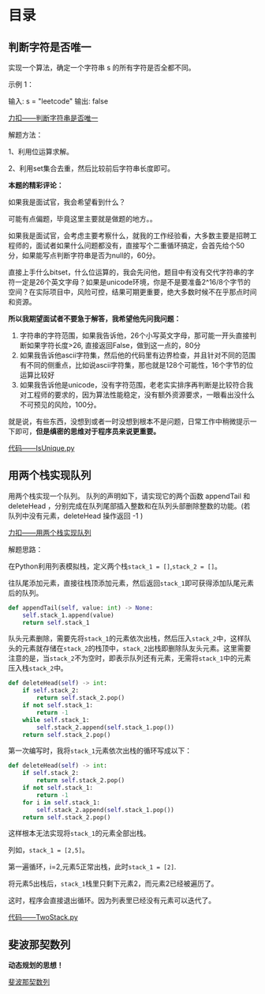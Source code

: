 # 目录

## 判断字符是否唯一

实现一个算法，确定一个字符串 s 的所有字符是否全都不同。

示例 1：

输入: s = "leetcode"
输出: false

[力扣——判断字符串是否唯一](https://leetcode-cn.com/problems/is-unique-lcci/)

解题方法：

1、利用位运算求解。

2、利用set集合去重，然后比较前后字符串长度即可。

**本题的精彩评论：**

如果我是面试官，我会希望看到什么？

可能有点偏题，毕竟这里主要就是做题的地方。。

如果我是面试官，会考虑主要考察什么，就我的工作经验看，大多数主要是招聘工程师的，面试者如果什么问题都没有，直接写个二重循环搞定，会首先给个50分，如果能写点判断字符串是否为null的，60分。

直接上手什么bitset，什么位运算的，我会先问他，题目中有没有交代字符串的字符一定是26个英文字母？如果是unicode环境，你是不是要准备2^16/8个字节的空间？在实际项目中，风险可控，结果可期更重要，绝大多数时候不在乎那点时间和资源。

**所以我期望面试者不要急于解答，我希望他先问我问题：**

1. 字符串的字符范围，如果我告诉他，26个小写英文字母，那可能一开头直接判断如果字符长度>26, 直接返回False，做到这一点的，80分
2. 如果我告诉他ascii字符集，然后他的代码里有边界检查，并且针对不同的范围有不同的侧重点，比如说ascii字符集，那也就是128个可能性，16个字节的位运算比较好
3. 如果我告诉他是unicode，没有字符范围，老老实实排序再判断是比较符合我对工程师的要求的，因为算法性能稳定，没有额外资源要求，一眼看出没什么不可预见的风险，100分。

就是说，有些东西，没想到或者一时没想到根本不是问题，日常工作中稍微提示一下即可，**但是缜密的思维对于程序员来说更重要。**

[代码——IsUnique.py](IsUnique.py)

## 用两个栈实现队列

用两个栈实现一个队列。
队列的声明如下，请实现它的两个函数 appendTail 和 deleteHead ，分别完成在队列尾部插入整数和在队列头部删除整数的功能。(若队列中没有元素，deleteHead 操作返回 -1 )

[力扣——用两个栈实现队列](https://leetcode-cn.com/problems/yong-liang-ge-zhan-shi-xian-dui-lie-lcof)

解题思路：

在Python利用列表模拟栈，定义两个栈`stack_1 = []`,`stack_2 = []`。

往队尾添加元素，直接往栈顶添加元素，然后返回`stack_1`即可获得添加队尾元素后的队列。

```python
def appendTail(self, value: int) -> None:
    self.stack_1.append(value)
    return self.stack_1
```

队头元素删除，需要先将`stack_1`的元素依次出栈，然后压入`stack_2`中，这样队头的元素就存储在`stack_2`的栈顶中，`stack_2`出栈即删除队友头元素。这里需要注意的是，当`stack_2`不为空时，即表示队列还有元素，无需将`stack_1`中的元素压入栈`stack_2`中。

```python
def deleteHead(self) -> int:
    if self.stack_2:
        return self.stack_2.pop()
    if not self.stack_1:
        return -1
    while self.stack_1:
        self.stack_2.append(self.stack_1.pop())
    return self.stack_2.pop()
```

第一次编写时，我将`stack_1`元素依次出栈的循环写成以下：

```python
def deleteHead(self) -> int:
    if self.stack_2:
        return self.stack_2.pop()
    if not self.stack_1:
        return -1
    for i in self.stack_1:
        self.stack_2.append(self.stack_1.pop())
    return self.stack_2.pop()
```

这样根本无法实现将`stack_1`的元素全部出栈。

列如，`stack_1 = [2,5]`。

第一遍循环，i=2,元素5正常出栈，此时`stack_1 = [2]`.

将元素5出栈后，`stack_1`栈里只剩下元素2，而元素2已经被遍历了。

这时，程序会直接退出循环。因为列表里已经没有元素可以迭代了。

[代码——TwoStack.py](TwoStack.py)

## 斐波那契数列

**动态规划的思想！**

[斐波那契数列](Fib.py)
